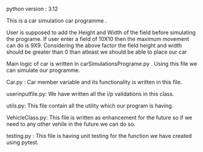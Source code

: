 python version : 3.12

This is a car simulation car programme .

User is supposed to add the Height and Width of the field before simulating the programe.
If user enter a field of 10X10 then the maximum movement can do is 9X9.
Considering the above factor the field height and width should be greater than 0 than atleast we should be able to place our car


Main logic of car is written in carSimulationsPrograme.py . Using this file we can simulate 
our programme.

Car.py : Car member variable and its functionality is written in this file.

userinputfile.py: We have written all the i/p validations in this class.

utils.py: This file contain all the utility which our program is having.

VehicleClass.py: This file is written as enhancement for the future so if we need to any other vehile 
in the future we can do so.

testing.py : This file is having unit testing for the function we have created using pytest.

